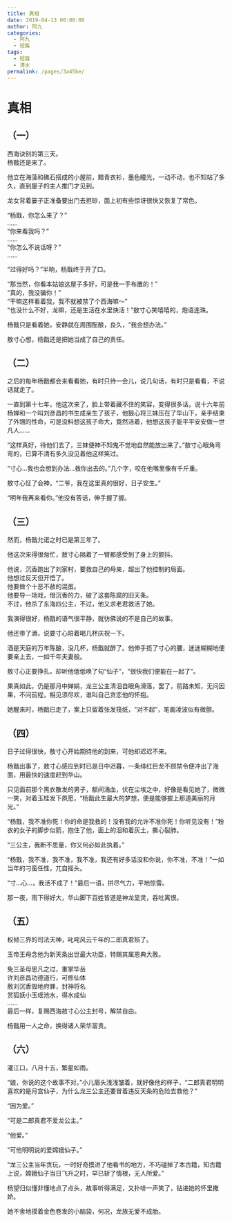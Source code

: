 ```yaml
---
title: 真相
date: 2019-04-13 00:00:00
author: 阿九
categories: 
  - 阿九
  - 短篇
tags: 
  - 短篇
  - 清水
permalink: /pages/3a45be/
---
```


# 真相

## （一）

西海诀别的第三天。  
杨戬还是来了。

他立在海藻和礁石搭成的小屋前，黯青衣衫，墨色瞳光，一动不动，也不知站了多久，直到屋子的主人推门才见到。

龙女背着篓子正准备要出门去担砂，面上初有些惊讶很快又恢复了常色。

<!-- more -->

“杨戬，你怎么来了？”  
……  
“你来看我吗？”  
……  
“你怎么不说话呀？”  
……

“过得好吗？”半晌，杨戬终于开了口。

“那当然，你看本姑娘这屋子多好，可是我一手布置的！”  
“真的，我没骗你！”  
“干嘛这样看着我，我不就被禁了个西海嘛～”  
“也没什么不好，龙嘛，还是生活在水里快活！”敖寸心笑嘻嘻的，炮语连珠。

杨戬只是看着她，安静就在周围酝酿，良久，“我会想办法。”

敖寸心想，杨戬还是把她当成了自己的责任。

## （二）

之后的每年杨戬都会来看看她，有时只待一会儿，说几句话，有时只是看看，不说话就走了。

一直到第十七年，他这次来了，脸上带着藏不住的笑容，变得很多话，说十六年前杨婵和一个叫刘彦昌的书生成亲生了孩子，他狠心将三妹压在了华山下，亲手结束了外甥的性命，可是没料想这孩子命大，竟然活着，他想这孩子能平平安安做一世凡人……

“这样真好，待他们去了，三妹便神不知鬼不觉地自然能放出来了。”敖寸心眼角弯弯的，已算不清有多久没见着他这样笑过。

“寸心…我也会想到办法…救你出去的。”几个字，咬在他嘴里像有千斤重。

敖寸心怔了会神，“二爷，我在这里真的很好，日子安生。”

“明年我再来看你。”他没有答话，伸手握了握。

## （三）

然而，杨戬允诺之时已是第三年了。

他这次来得很匆忙，敖寸心隔着了一臂都感受到了身上的颤抖。

他说，沉香跑出了刘家村，要救自己的母亲，超出了他控制的局面。  
他想过反天但开悟了。  
他要做个十恶不赦的混蛋。  
他要导一场戏，借沉香的力，破了这套陈腐的旧天条。  
不过，他杀了东海四公主，不过，他又求老君救活了她。

我演得很好，杨戬的语气很平静，就彷佛说的不是自己的故事。

他还带了酒，说要寸心陪着喝几杯庆祝一下。

酒是天庭的万年陈酿，没几杯，杨戬就醉了。他伸手揽了寸心的腰，迷迷糊糊地便要亲上去，一如千年夫妻般。

敖寸心正要挣扎，却听他低低唤了句“仙子”，“很快我们便能在一起了”。

果真如此，仍是那月中婵娟，龙三公主清泪自眼角滑落，罢了，前路未知，无问因果，不问前程，相见须尽欢，谁叫自己贪恋他的怀抱。

她醒来时，杨戬已走了，案上只留着张发筏纸，“对不起”，笔画凌波似有微颤。

## （四）

日子过得很快，敖寸心开始期待他的到来，可他却迟迟不来。

杨戬出事了，敖寸心感应到时已是日中迟暮，一条绯红巨龙不顾禁令便冲出了海面，用最快的速度赶到华山。

只见面前那个黑衣散发的男子，额间涌血，伏在尘埃之中，好像是看见她了，微微一笑，对着玉桂发下夙愿，“杨戬此生最大的梦想，便是能够披上那道美丽的月光。”

“杨戬，我不准你死！你的命是我救的！没有我的允许不准你死！你听见没有！”粉衣的女子的脚步似箭，抱住了他，面上的泪和着灰土，撕心裂肺。

“三公主，我断不思量，你又何必如此执着。”

“杨戬，我不准，我不准，我不准，我还有好多话没和你说，你不准，不准！”一如当年的刁蛮任性，兀自摇头。

“寸…心…，我活不成了！”最后一语，拼尽气力，平地惊雷。

那一夜，雨下得好大，华山脚下百姓皆道是神龙显灵，吞吐离恨。

## （五）

权倾三界的司法天神，叱咤风云千年的二郎真君殒了。

玉帝王母念他为新天条出世最大功臣，特赐其属恩典大赦。

免三圣母思凡之过，重掌华岳  
许刘彦昌功德道行，可修仙体  
赦刘沉香毁地府罪，封神将名  
赏狐妖小玉瑶池水，得水成仙  
……  
最后一样，复赐西海敖寸心公主封号，解禁自由。

杨戬用一人之命，换得诸人荣华富贵。

## （六）

灌江口，八月十五，繁星如雨。

“娘，你说的这个故事不对。”小儿眉头浅浅皱着，就好像他的样子，“二郎真君明明喜欢的是月宫仙子，为什么龙三公主还要冒着违反天条的危险去救他？”

“因为爱。”

“可是二郎真君不爱龙公主。”

“他爱。”

“可他明明说的爱嫦娥仙子。”

“龙三公主当年贪玩，一时好奇摸进了他看书的地方，不巧碰掉了本古籍，知古籍上说，嫦娥仙子当日飞升之时，早已斩了情根，无人所爱。”

杨望归似懂非懂地点了点头，故事听得满足，又扑哧一声笑了，钻进她的怀里撒娇。

她不舍地摸着金色卷发的小脑袋，何况，龙族无爱不成胎。
